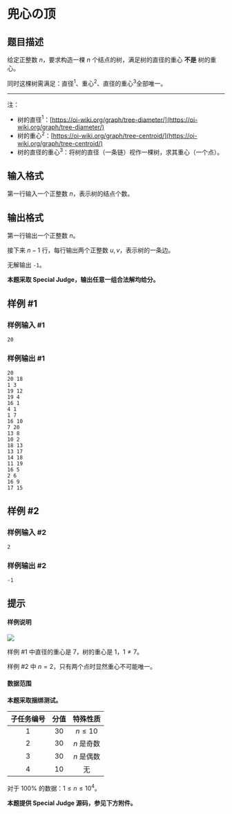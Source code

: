 # 兜心の顶

## 题目描述

给定正整数 $n$，要求构造一棵 $n$ 个结点的树，满足树的直径的重心 **不是** 树的重心。

同时这棵树需满足：直径$^1$、重心$^2$、直径的重心$^3$全部唯一。

---

注：

- 树的直径$^1$：[https://oi-wiki.org/graph/tree-diameter/](https://oi-wiki.org/graph/tree-diameter/)
- 树的重心$^2$：[https://oi-wiki.org/graph/tree-centroid/](https://oi-wiki.org/graph/tree-centroid/)
- 树的直径的重心$^3$：将树的直径（一条链）视作一棵树，求其重心（一个点）。

## 输入格式

第一行输入一个正整数 $n$，表示树的结点个数。

## 输出格式

第一行输出一个正整数 $n$。

接下来 $n-1$ 行，每行输出两个正整数 $u,v$，表示树的一条边。

无解输出 `-1`。

**本题采取 Special Judge，输出任意一组合法解均给分。**

## 样例 #1

### 样例输入 #1
```
20
```

### 样例输出 #1

```
20
20 18
1 3
19 12
19 4
16 1
4 1
1 7
16 10
7 20
13 8
10 2
18 13
13 17
14 18
11 19
16 5
2 6
16 9
17 15
```

## 样例 #2

### 样例输入 #2
```
2
```

### 样例输出 #2

```
-1
```

## 提示

#### 样例说明

![](https://cdn.luogu.com.cn/upload/image_hosting/kdgu2xd9.png)

样例 #1 中直径的重心是 $7$，树的重心是 $1$，$1\ne7$。

样例 #2 中 $n=2$，只有两个点时显然重心不可能唯一。

#### 数据范围

**本题采取捆绑测试。**

| 子任务编号 | 分值 | 特殊性质 |
| :----------: | :----------: | :----------: |
| $1$ | $30$ | $n\le10$ |
| $2$ | $30$ | $n$ 是奇数 |
| $3$ | $30$ | $n$ 是偶数 |
| $4$ | $10$ | 无 |

对于 $100\%$ 的数据：$1\le n\le10^4$。

**本题提供 Special Judge 源码，参见下方附件。**
